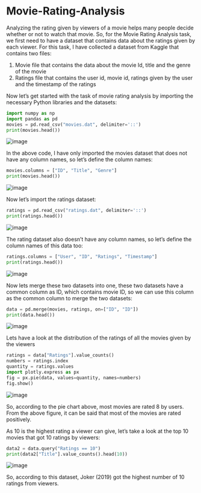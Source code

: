 # Movie-Rating-Analysis

Analyzing the rating given by viewers of a movie helps many people decide whether or not to watch that movie. So, for the Movie Rating Analysis task, we first need to have a dataset that contains data about the ratings given by each viewer. For this task, I have collected a dataset from Kaggle that contains two files:

1. Movie file that contains the data about the movie Id, title and the genre of the movie 
2. Ratings file that contains the user id, movie id, ratings given by the user and the timestamp of the ratings

Now let’s get started with the task of movie rating analysis by importing the necessary Python libraries and the datasets:
```python
import numpy as np
import pandas as pd
movies = pd.read_csv("movies.dat", delimiter='::')
print(movies.head())
```
![image](https://user-images.githubusercontent.com/89111546/192160490-047dbe1b-6067-4c5a-829b-1b48f9425769.png)

In the above code, I have only imported the movies dataset that does not have any column names, so let’s define the column names:

```python
movies.columns = ["ID", "Title", "Genre"]
print(movies.head())
```
![image](https://user-images.githubusercontent.com/89111546/192160543-5210168d-ebd0-47e6-8bba-3d0758dc77f8.png)

Now let’s import the ratings dataset:
```python
ratings = pd.read_csv("ratings.dat", delimiter='::')
print(ratings.head())
```
![image](https://user-images.githubusercontent.com/89111546/192160568-11749962-9a4f-428a-9edc-0fc3032174b9.png)

The rating dataset also doesn’t have any column names, so let’s define the column names of this data too:
```python
ratings.columns = ["User", "ID", "Ratings", "Timestamp"]
print(ratings.head())
```
![image](https://user-images.githubusercontent.com/89111546/192160589-e8df208f-9edd-4e65-b8b7-ce99de50903c.png)

Now lets merge these two datasets into one, these two datasets have a common column as ID, which contains movie ID, so we can use this column as the common column to merge the two datasets:
```python
data = pd.merge(movies, ratings, on=["ID", "ID"])
print(data.head())
```
![image](https://user-images.githubusercontent.com/89111546/192160618-6802d217-ac0f-4873-84ff-d1d8790c43b3.png)

Lets have a look at the distribution of the ratings of all the movies given by the viewers
```python
ratings = data["Ratings"].value_counts()
numbers = ratings.index
quantity = ratings.values
import plotly.express as px
fig = px.pie(data, values=quantity, names=numbers)
fig.show()
```
![image](https://user-images.githubusercontent.com/89111546/192160635-245e4c8f-22d3-4abd-890b-3d06afd881eb.png)

So, according to the pie chart above, most movies are rated 8 by users. From the above figure, it can be said that most of the movies are rated positively.

As 10 is the highest rating a viewer can give, let’s take a look at the top 10 movies that got 10 ratings by viewers:

```python
data2 = data.query("Ratings == 10")
print(data2["Title"].value_counts().head(10))
```
![image](https://user-images.githubusercontent.com/89111546/192160650-48bf592a-e567-44f5-8334-a20e7d87f00a.png)

So, according to this dataset, Joker (2019) got the highest number of 10 ratings from viewers. 




